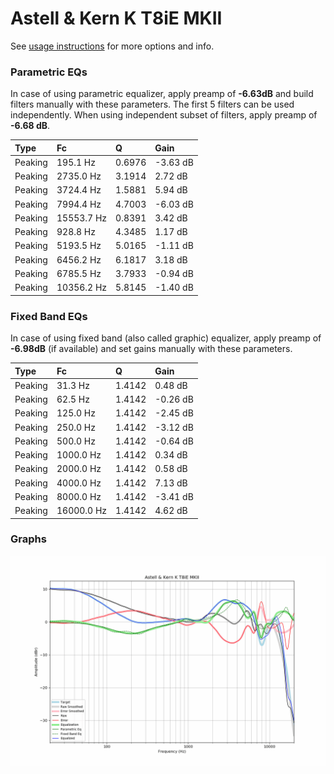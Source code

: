 # Astell & Kern K T8iE MKII
See [usage instructions](https://github.com/jaakkopasanen/AutoEq#usage) for more options and info.

### Parametric EQs
In case of using parametric equalizer, apply preamp of **-6.63dB** and build filters manually
with these parameters. The first 5 filters can be used independently.
When using independent subset of filters, apply preamp of **-6.68 dB**.

| Type    | Fc         |      Q | Gain     |
|:--------|:-----------|:-------|:---------|
| Peaking | 195.1 Hz   | 0.6976 | -3.63 dB |
| Peaking | 2735.0 Hz  | 3.1914 | 2.72 dB  |
| Peaking | 3724.4 Hz  | 1.5881 | 5.94 dB  |
| Peaking | 7994.4 Hz  | 4.7003 | -6.03 dB |
| Peaking | 15553.7 Hz | 0.8391 | 3.42 dB  |
| Peaking | 928.8 Hz   | 4.3485 | 1.17 dB  |
| Peaking | 5193.5 Hz  | 5.0165 | -1.11 dB |
| Peaking | 6456.2 Hz  | 6.1817 | 3.18 dB  |
| Peaking | 6785.5 Hz  | 3.7933 | -0.94 dB |
| Peaking | 10356.2 Hz | 5.8145 | -1.40 dB |

### Fixed Band EQs
In case of using fixed band (also called graphic) equalizer, apply preamp of **-6.98dB**
(if available) and set gains manually with these parameters.

| Type    | Fc         |      Q | Gain     |
|:--------|:-----------|:-------|:---------|
| Peaking | 31.3 Hz    | 1.4142 | 0.48 dB  |
| Peaking | 62.5 Hz    | 1.4142 | -0.26 dB |
| Peaking | 125.0 Hz   | 1.4142 | -2.45 dB |
| Peaking | 250.0 Hz   | 1.4142 | -3.12 dB |
| Peaking | 500.0 Hz   | 1.4142 | -0.64 dB |
| Peaking | 1000.0 Hz  | 1.4142 | 0.34 dB  |
| Peaking | 2000.0 Hz  | 1.4142 | 0.58 dB  |
| Peaking | 4000.0 Hz  | 1.4142 | 7.13 dB  |
| Peaking | 8000.0 Hz  | 1.4142 | -3.41 dB |
| Peaking | 16000.0 Hz | 1.4142 | 4.62 dB  |

### Graphs
![](./Astell%20&%20Kern%20K%20T8iE%20MKII.png)